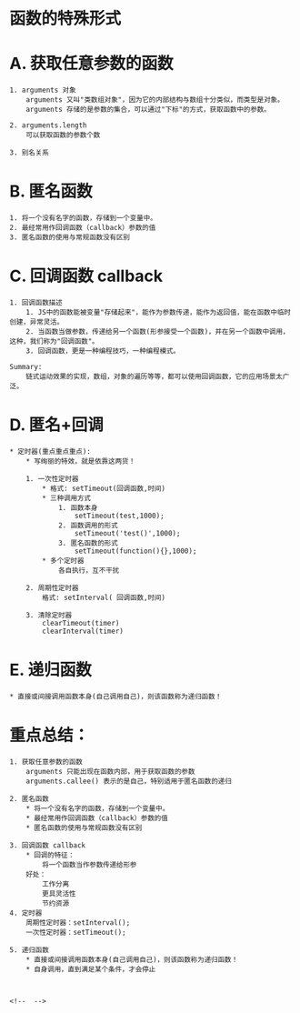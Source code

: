 # 函数的特殊形式

# A. 获取任意参数的函数
	1. arguments 对象
		arguments 又叫"类数组对象"，因为它的内部结构与数组十分类似，而类型是对象。
		arguments 存储的是参数的集合，可以通过"下标"的方式，获取函数中的参数。

	2. arguments.length
		可以获取函数的参数个数

	3. 别名关系

# B. 匿名函数
	1. 将一个没有名字的函数，存储到一个变量中。
	2. 最经常用作回调函数（callback）参数的值
	3. 匿名函数的使用与常规函数没有区别

# C. 回调函数 callback
	1. 回调函数描述
		1. JS中的函数能被变量"存储起来"，能作为参数传递，能作为返回值，能在函数中临时创建，异常灵活。
		2. 当函数当做参数，传递给另一个函数(形参接受一个函数)，并在另一个函数中调用，这种，我们称为"回调函数"。
		3. 回调函数，更是一种编程技巧，一种编程模式。

	Summary:
		链式运动效果的实现，数组，对象的遍历等等，都可以使用回调函数，它的应用场景太广泛。

# D. 匿名+回调

	* 定时器(重点重点重点):
		* 写绚丽的特效，就是依靠这两货！

		1. 一次性定时器
			* 格式: setTimeout(回调函数,时间)
			* 三种调用方式
				1. 函数本身
					setTimeout(test,1000);
				2. 函数调用的形式
					setTimeout('test()',1000);
				3. 匿名函数的形式
					setTimeout(function(){},1000);
			* 多个定时器
				各自执行，互不干扰

		2. 周期性定时器
			格式: setInterval( 回调函数,时间)

		3. 清除定时器
			clearTimeout(timer)
			clearInterval(timer)

# E. 递归函数
	* 直接或间接调用函数本身(自己调用自己)，则该函数称为递归函数！

# 重点总结：
	1. 获取任意参数的函数
		arguments 只能出现在函数内部，用于获取函数的参数
		arguments.callee() 表示的是自己，特别适用于匿名函数的递归

	2. 匿名函数
		* 将一个没有名字的函数，存储到一个变量中。
		* 最经常用作回调函数（callback）参数的值
		* 匿名函数的使用与常规函数没有区别

	3. 回调函数 callback
		* 回调的特征：
			将一个函数当作参数传递给形参
		好处：
			工作分离
			更具灵活性
			节约资源
	4. 定时器
		周期性定时器：setInterval();
		一次性定时器：setTimeout();

	5. 递归函数
		* 直接或间接调用函数本身(自己调用自己)，则该函数称为递归函数！
		* 自身调用，直到满足某个条件，才会停止



	<!--  -->
